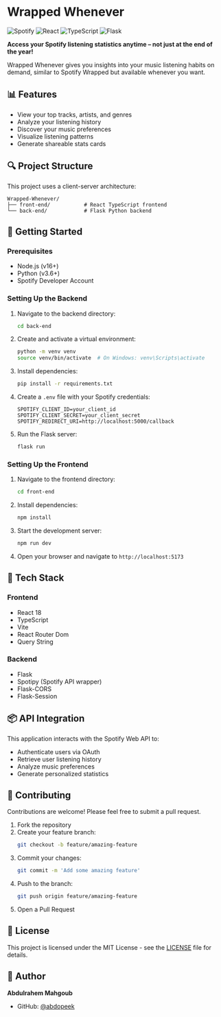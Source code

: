 # Wrapped Whenever

![Spotify](https://img.shields.io/badge/Spotify-1ED760?style=for-the-badge&logo=spotify&logoColor=white)
![React](https://img.shields.io/badge/React-20232A?style=for-the-badge&logo=react&logoColor=61DAFB)
![TypeScript](https://img.shields.io/badge/TypeScript-007ACC?style=for-the-badge&logo=typescript&logoColor=white)
![Flask](https://img.shields.io/badge/Flask-000000?style=for-the-badge&logo=flask&logoColor=white)

**Access your Spotify listening statistics anytime – not just at the end of the year!**

Wrapped Whenever gives you insights into your music listening habits on demand, similar to Spotify Wrapped but available whenever you want.

## 📊 Features

- View your top tracks, artists, and genres
- Analyze your listening history
- Discover your music preferences
- Visualize listening patterns
- Generate shareable stats cards

## 🔍 Project Structure

This project uses a client-server architecture:

```
Wrapped-Whenever/
├── front-end/           # React TypeScript frontend
└── back-end/            # Flask Python backend
```

## 🚀 Getting Started

### Prerequisites

- Node.js (v16+)
- Python (v3.6+)
- Spotify Developer Account

### Setting Up the Backend

1. Navigate to the backend directory:
   ```bash
   cd back-end
   ```

2. Create and activate a virtual environment:
   ```bash
   python -m venv venv
   source venv/bin/activate  # On Windows: venv\Scripts\activate
   ```

3. Install dependencies:
   ```bash
   pip install -r requirements.txt
   ```

4. Create a `.env` file with your Spotify credentials:
   ```
   SPOTIFY_CLIENT_ID=your_client_id
   SPOTIFY_CLIENT_SECRET=your_client_secret
   SPOTIFY_REDIRECT_URI=http://localhost:5000/callback
   ```

5. Run the Flask server:
   ```bash
   flask run
   ```

### Setting Up the Frontend

1. Navigate to the frontend directory:
   ```bash
   cd front-end
   ```

2. Install dependencies:
   ```bash
   npm install
   ```

3. Start the development server:
   ```bash
   npm run dev
   ```

4. Open your browser and navigate to `http://localhost:5173`

## 🔧 Tech Stack

### Frontend
- React 18
- TypeScript
- Vite
- React Router Dom
- Query String

### Backend
- Flask
- Spotipy (Spotify API wrapper)
- Flask-CORS
- Flask-Session

## 📦 API Integration

This application interacts with the Spotify Web API to:
- Authenticate users via OAuth
- Retrieve user listening history
- Analyze music preferences
- Generate personalized statistics

## 🤝 Contributing

Contributions are welcome! Please feel free to submit a pull request.

1. Fork the repository
2. Create your feature branch:
   ```bash
   git checkout -b feature/amazing-feature
   ```
3. Commit your changes:
   ```bash
   git commit -m 'Add some amazing feature'
   ```
4. Push to the branch:
   ```bash
   git push origin feature/amazing-feature
   ```
5. Open a Pull Request

## 📝 License

This project is licensed under the MIT License - see the [LICENSE](LICENSE) file for details.

## 👤 Author

**Abdulrahem Mahgoub**

- GitHub: [@abdopeek](https://github.com/abdopeek)
